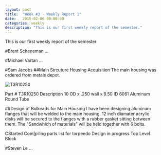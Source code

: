 ```yaml
---
layout: post
title:  "Week #3 - Weekly Report 1"
date:   2015-02-06 00:00:00
categories: weekly
description: "This is our first weekly report of the semester."
---
```


This is our first weekly report of the semester

#Brent Scheneman
...

#Michael Vartan
...

#Sam Jacobs
##Main Strcuture Housing Acquisition
The main housing was ordered from metals depot.

![T3R10250](/images/aluminumtube.jpg)

Part # T3R10250	
Description 10 OD x .250 wall x 9.50 ID 6061 Aluminum Round Tube

##Design of Bulkeads for Main Housing
I have been designing aluminum flanges that will be welded to the main housing. 12 inch diamater acrylic disks will be secured to the flanges with a rubber gasket sitting between them. The "Sandwhich of materials" will be held together with 6 bolts.

CStarted Com[piling parts list for torpeedo
Design in progress
Top Level Block


#Steven Le
...
